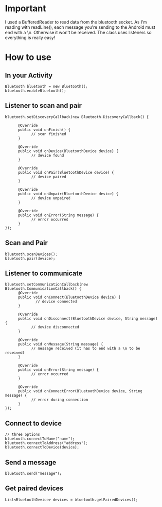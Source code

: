 # Important
I used a BufferedReader to read data from the bluetooth socket. As I'm reading with readLine(), each message you're sending to the Android must end with a \n. Otherwise it won't be received.
The class uses listeners so everything is really easy!

# How to use

## In your Activity

	Bluetooth bluetooth = new Bluetooth();
	bluetooth.enableBluetooth();
	
## Listener to scan and pair

	bluetooth.setDiscoveryCallback(new Bluetooth.DiscoveryCallback() {
	
	      @Override
	      public void onFinish() {
	            // scan finished
	      }
	      
	      @Override
	      public void onDevice(BluetoothDevice device) {
	            // device found
	      }
	      
	      @Override
	      public void onPair(BluetoothDevice device) {
	            // device paired
	      }
	      
	      @Override
	      public void onUnpair(BluetoothDevice device) {
	            // device unpaired
	      }
	      
	      @Override
	      public void onError(String message) {
	            // error occurred
	      }
	});
	
## Scan and Pair

	bluetooth.scanDevices();
	bluetooth.pair(device);
	
## Listener to communicate

	bluetooth.setCommunicationCallback(new Bluetooth.CommunicationCallback() {
	      @Override
	      public void onConnect(BluetoothDevice device) {
	              // device connected
	      }
	      
	      @Override
	      public void onDisconnect(BluetoothDevice device, String message) {
	            // device disconnected
	      }
	      
	      @Override
	      public void onMessage(String message) {
	            // message received (it has to end with a \n to be received)
	      }
	      
	      @Override
	      public void onError(String message) {
	            // error occurred 
	      }
	      
	      @Override
	      public void onConnectError(BluetoothDevice device, String message) {
	            // error during connection
	      }
	});
	
## Connect to device
	
	// three options
	bluetooth.connectToName("name");
	bluetooth.connectToAddress("address");
	bluetooth.connectToDevice(device);
	
## Send a message

	bluetooth.send("message");
	
## Get paired devices

	List<BluetoothDevice> devices = bluetooth.getPairedDevices();
